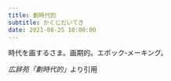 ```yaml
---
title: 劃時代的
subtitle: かくじだいてき
date: 2021-08-25 10:00:00
---
```


時代を画するさま。画期的。エポック‐メーキング。

<cite>広辞苑「劃時代的」</cite>より引用